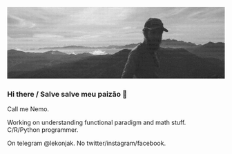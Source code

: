![mountaineering somewhere](img.jpg)
### Hi there / Salve salve meu paizão 👋

Call me Nemo. 

Working on understanding functional paradigm and math stuff.  
C/R/Python programmer.

On telegram @lekonjak. No twitter/instagram/facebook.
